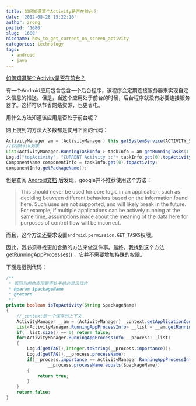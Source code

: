 ```yaml
---
title: 如何知道某个Activity是否在前台？
date: '2012-08-28 15:22:10'
author: zrong
postid: '1680'
slug: '1680'
nicename: how_to_get_current_on_screen_activity
categories: technology
tags:
  - android
  - java
---
```


[如何知道某个Activity是否在前台？](https://blog.zengrong.net/post/1680.html)

有一个Android应用包含包含一个后台程序，该程序会定期连接服务器来实现自定义信息的推送。但是，当这个应用处于前台的时候，后台程序就没有必要连接服务器了。这样可以节省网络资源，也更省电。

用什么方法知道该应用是否处于前台呢？

网上搜到的方法大多数都是使用下面的代码：

``` java
ActivityManager am = (ActivityManager) this.getSystemService(ACTIVITY_SERVICE);
//获得task列表
List<ActivityManager.RunningTaskInfo > taskInfo = am.getRunningTasks(1); 
Log.d("topActivity", "CURRENT Activity ::"+ taskInfo.get(0).topActivity.getClassName());
ComponentName componentInfo = taskInfo.get(0).topActivity;
componentInfo.getPackageName();
```

但是查阅 [Android文档](http://developer.android.com/reference/android/app/ActivityManager.html#getRunningTasks(int)) 后发现，google并不推荐使用这个方法：

>This should never be used for core logic in an application, such as deciding between different behaviors based on the information found here. Such uses are not supported, and will likely break in the future. For example, if multiple applications can be actively running at the same time, assumptions made about the meaning of the data here for purposes of control flow will be incorrect.

而且，这个方法还要求设置`android.permission.GET_TASKS`权限。

因此，我必须寻找更加合适的方法来做这件事。最终，我找到这个方法 [getRunningAppProcesses()](http://developer.android.com/reference/android/app/ActivityManager.html#getRunningAppProcesses()) ，它并不需要增加特殊的权限。

下面是范例代码：

``` java
/**
 * 返回当前的应用是否处于前台显示状态
 * @param $packageName
 * @return
 */
private boolean isTopActivity(String $packageName) 
{
	//_context是一个保存的上下文
	ActivityManager __am = (ActivityManager) _context.getApplicationContext().getSystemService(Context.ACTIVITY_SERVICE);
	List<ActivityManager.RunningAppProcessInfo> __list = __am.getRunningAppProcesses();
	if(__list.size() == 0) return false;
	for(ActivityManager.RunningAppProcessInfo __process:__list)
	{
		Log.d(getTAG(),Integer.toString(__process.importance));
		Log.d(getTAG(),__process.processName);
		if(__process.importance == ActivityManager.RunningAppProcessInfo.IMPORTANCE_FOREGROUND &&
				__process.processName.equals($packageName))
		{
			return true;
		}
	}
	return false;
}
```
